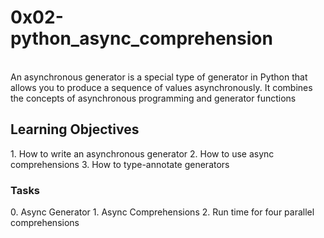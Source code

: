 <h1>0x02-python_async_comprehension</h1>
<br>An asynchronous generator is a special type of generator in Python that allows you to produce a sequence of values asynchronously. It combines the concepts of asynchronous programming and generator functions</br>
<h2>Learning Objectives</h2>
1. How to write an asynchronous generator
2. How to use async comprehensions
3. How to type-annotate generators
<h3>Tasks</h3>
0. Async Generator
1. Async Comprehensions
2. Run time for four parallel comprehensions

